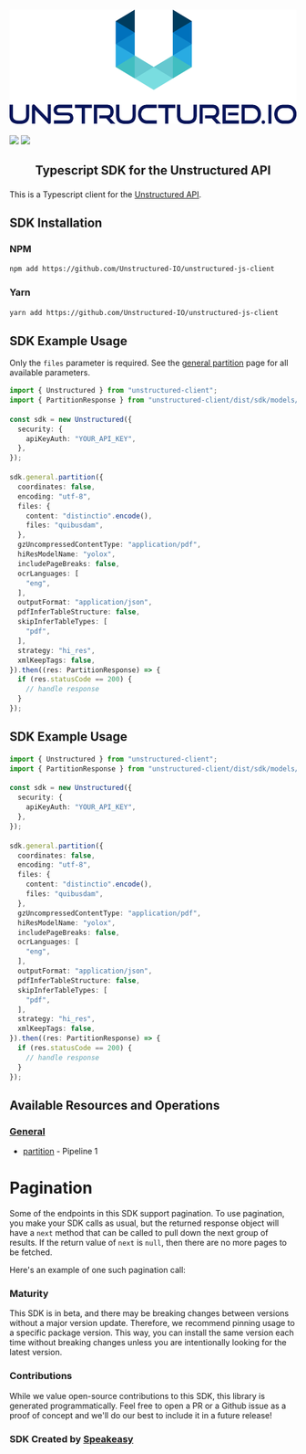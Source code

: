 <h3 align="center">
  <img
    src="https://raw.githubusercontent.com/Unstructured-IO/unstructured/main/img/unstructured_logo.png"
    height="200"
  >
</h3>

<div align="left">
    <a href="https://speakeasyapi.dev/"><img src="https://custom-icon-badges.demolab.com/badge/-Built%20By%20Speakeasy-212015?style=for-the-badge&logoColor=FBE331&logo=speakeasy&labelColor=545454" /></a>
    <a href="https://github.com/Unstructured-IO/unstructured-js-client.git/actions"><img src="https://img.shields.io/github/actions/workflow/status/speakeasy-sdks/bolt-php/speakeasy_sdk_generation.yml?style=for-the-badge" /></a>
</div>

<h2 align="center">
  <p>Typescript SDK for the Unstructured API</p>
</h2>

This is a Typescript client for the [Unstructured API](https://unstructured-io.github.io/unstructured/api.html). 

<!-- Start SDK Installation -->
## SDK Installation

### NPM

```bash
npm add https://github.com/Unstructured-IO/unstructured-js-client
```

### Yarn

```bash
yarn add https://github.com/Unstructured-IO/unstructured-js-client
```
<!-- End SDK Installation -->

## SDK Example Usage
Only the `files` parameter is required. See the [general partition]([General](docs/sdks/general/README.md)) page for all available parameters. 

```typescript
import { Unstructured } from "unstructured-client";
import { PartitionResponse } from "unstructured-client/dist/sdk/models/operations";

const sdk = new Unstructured({
  security: {
    apiKeyAuth: "YOUR_API_KEY",
  },
});

sdk.general.partition({
  coordinates: false,
  encoding: "utf-8",
  files: {
    content: "distinctio".encode(),
    files: "quibusdam",
  },
  gzUncompressedContentType: "application/pdf",
  hiResModelName: "yolox",
  includePageBreaks: false,
  ocrLanguages: [
    "eng",
  ],
  outputFormat: "application/json",
  pdfInferTableStructure: false,
  skipInferTableTypes: [
    "pdf",
  ],
  strategy: "hi_res",
  xmlKeepTags: false,
}).then((res: PartitionResponse) => {
  if (res.statusCode == 200) {
    // handle response
  }
});
```

<!-- Start Dev Containers -->

<!-- End Dev Containers -->


## SDK Example Usage
<!-- Start SDK Example Usage -->


```typescript
import { Unstructured } from "unstructured-client";
import { PartitionResponse } from "unstructured-client/dist/sdk/models/operations";

const sdk = new Unstructured({
  security: {
    apiKeyAuth: "YOUR_API_KEY",
  },
});

sdk.general.partition({
  coordinates: false,
  encoding: "utf-8",
  files: {
    content: "distinctio".encode(),
    files: "quibusdam",
  },
  gzUncompressedContentType: "application/pdf",
  hiResModelName: "yolox",
  includePageBreaks: false,
  ocrLanguages: [
    "eng",
  ],
  outputFormat: "application/json",
  pdfInferTableStructure: false,
  skipInferTableTypes: [
    "pdf",
  ],
  strategy: "hi_res",
  xmlKeepTags: false,
}).then((res: PartitionResponse) => {
  if (res.statusCode == 200) {
    // handle response
  }
});
```
<!-- End SDK Example Usage -->



<!-- Start SDK Available Operations -->
## Available Resources and Operations


### [General](docs/sdks/general/README.md)

* [partition](docs/sdks/general/README.md#partition) - Pipeline 1
<!-- End SDK Available Operations -->



<!-- Start Pagination -->
# Pagination

Some of the endpoints in this SDK support pagination. To use pagination, you make your SDK calls as usual, but the
returned response object will have a `next` method that can be called to pull down the next group of results. If the
return value of `next` is `null`, then there are no more pages to be fetched.

Here's an example of one such pagination call:


<!-- End Pagination -->

<!-- Placeholder for Future Speakeasy SDK Sections -->

### Maturity

This SDK is in beta, and there may be breaking changes between versions without a major version update. Therefore, we recommend pinning usage
to a specific package version. This way, you can install the same version each time without breaking changes unless you are intentionally
looking for the latest version.

### Contributions

While we value open-source contributions to this SDK, this library is generated programmatically.
Feel free to open a PR or a Github issue as a proof of concept and we'll do our best to include it in a future release!

### SDK Created by [Speakeasy](https://docs.speakeasyapi.dev/docs/using-speakeasy/client-sdks)

